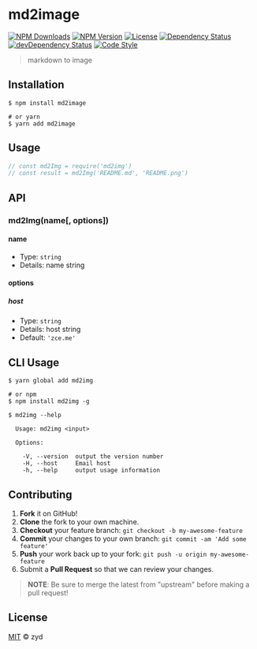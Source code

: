 # md2image

[![NPM Downloads][downloads-image]][downloads-url]
[![NPM Version][version-image]][version-url]
[![License][license-image]][license-url]
[![Dependency Status][dependency-image]][dependency-url]
[![devDependency Status][devdependency-image]][devdependency-url]
[![Code Style][style-image]][style-url]

> markdown to image

## Installation

```shell
$ npm install md2image

# or yarn
$ yarn add md2image
```

## Usage

<!-- TODO: Introduction of API use -->

```javascript
// const md2Img = require('md2img')
// const result = md2Img('README.md', 'README.png')
```

## API

<!-- TODO: Introduction of API -->

### md2Img(name[, options])

#### name

- Type: `string`
- Details: name string

#### options

##### host

- Type: `string`
- Details: host string
- Default: `'zce.me'`

## CLI Usage

<!-- TODO: Introduction of CLI -->

```shell
$ yarn global add md2img

# or npm
$ npm install md2img -g
```

```shell
$ md2img --help

  Usage: md2img <input>

  Options:

    -V, --version  output the version number
    -H, --host     Email host
    -h, --help     output usage information
```

## Contributing

1. **Fork** it on GitHub!
2. **Clone** the fork to your own machine.
3. **Checkout** your feature branch: `git checkout -b my-awesome-feature`
4. **Commit** your changes to your own branch: `git commit -am 'Add some feature'`
5. **Push** your work back up to your fork: `git push -u origin my-awesome-feature`
6. Submit a **Pull Request** so that we can review your changes.

> **NOTE**: Be sure to merge the latest from "upstream" before making a pull request!

## License

[MIT](LICENSE) &copy; zyd



[downloads-image]: https://img.shields.io/npm/dm/md2img.svg
[downloads-url]: https://npmjs.org/package/md2img
[version-image]: https://img.shields.io/npm/v/md2img.svg
[version-url]: https://npmjs.org/package/md2img
[license-image]: https://img.shields.io/github/license/363797271/md2img.svg
[license-url]: https://github.com/363797271/md2img/blob/master/LICENSE
[dependency-image]: https://img.shields.io/david/363797271/md2img.svg
[dependency-url]: https://david-dm.org/363797271/md2img
[devdependency-image]: https://img.shields.io/david/dev/363797271/md2img.svg
[devdependency-url]: https://david-dm.org/363797271/md2img?type=dev
[style-image]: https://img.shields.io/badge/code_style-standard-brightgreen.svg
[style-url]: https://standardjs.com

